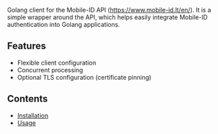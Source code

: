 Golang client for the Mobile-ID API (https://www.mobile-id.lt/en/).
It is a simple wrapper around the API, which helps easily integrate Mobile-ID authentication into Golang applications.

## Features

- Flexible client configuration
- Concurrent processing
- Optional TLS configuration (certificate pinning)

## Contents

- [Installation](installation.md)
- [Usage](usage.md)
